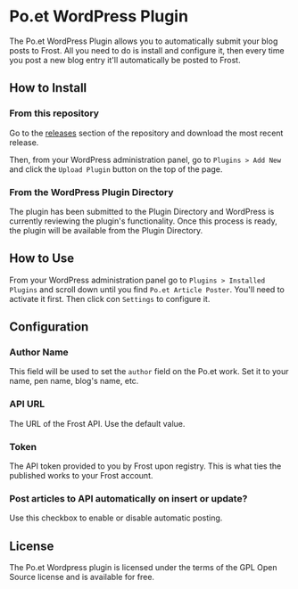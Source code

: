 # Po.et WordPress Plugin
The Po.et WordPress Plugin allows you to automatically submit your blog posts to Frost. All you need to do is install and configure it, then every time you post a new blog entry it'll automatically be posted to Frost.

## How to Install

### From this repository
Go to the [releases](https://github.com/poetapp/wordpress-plugin/releases) section of the repository and download the most recent release.

Then, from your WordPress administration panel, go to `Plugins > Add New` and click the `Upload Plugin` button on the top of the page.

### From the WordPress Plugin Directory
The plugin has been submitted to the Plugin Directory and WordPress is currently reviewing the plugin's functionality. Once this process is ready, the plugin will be available from the Plugin Directory. 

## How to Use
From your WordPress administration panel go to `Plugins > Installed Plugins` and scroll down until you find `Po.et Article Poster`. You'll need to activate it first. Then click con `Settings` to configure it.

## Configuration

### Author Name
This field will be used to set the `author` field on the Po.et work. Set it to your name, pen name, blog's name, etc.

### API URL
The URL of the Frost API. Use the default value.

### Token
The API token provided to you by Frost upon registry. This is what ties the published works to your Frost account.

### Post articles to API automatically on insert or update?	
Use this checkbox to enable or disable automatic posting.

## License

The Po.et Wordpress plugin is licensed under the terms of the GPL Open Source license and is available for free.

